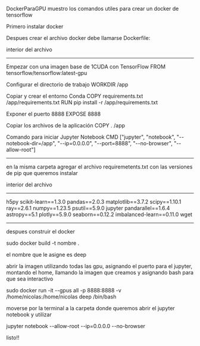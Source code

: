  DockerParaGPU
muestro los comandos utiles para crear un docker de tensorflow

Primero instalar docker

Despues crear el archivo docker debe llamarse Dockerfile:

interior del archivo 
*********************************************************************
Empezar con una imagen base de 1CUDA con TensorFlow
FROM tensorflow/tensorflow:latest-gpu

Configurar el directorio de trabajo
WORKDIR /app

Copiar y crear el entorno Conda
COPY requirements.txt /app/requirements.txt
RUN pip install -r /app/requirements.txt 

Exponer el puerto 8888
EXPOSE 8888

Copiar los archivos de la aplicación
COPY . /app

Comando para iniciar Jupyter Notebook
CMD ["jupyter", "notebook", "--notebook-dir=/app", "--ip=0.0.0.0", "--port=8888", "--no-browser", "--allow-root"]

*********************************************************************
en la misma carpeta agregar el archivo requiremetents.txt con las versiones de pip que queremos instalar

interior del archivo 
*********************************************************************
h5py
scikit-learn==1.3.0
pandas==2.0.3
matplotlib==3.7.2
scipy==1.10.1
ray==2.6.1
numpy==1.23.5
psutil==5.9.0
jupyter
pandarallel==1.6.4
astropy==5.1
plotly==5.9.0
seaborn==0.12.2
imbalanced-learn==0.11.0
wget
*********************************************************************
despues construir el docker

sudo docker build -t nombre .

el nombre que le asigne es deep

abrir la imagen utilizando todas las gpu, asignando el puerto para el jupyter, montando el home, llamando la imagen que creamos y asignando bash para que sea interactivo 

sudo docker run -it --gpus all -p 8888:8888 -v /home/nicolas:/home/nicolas deep /bin/bash

moverse por la terminal a la carpeta donde queremos abrir el jupyter notebook y utilizar 

jupyter notebook --allow-root --ip=0.0.0.0 --no-browser

listo!!
